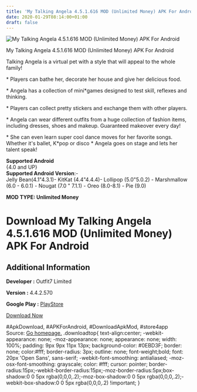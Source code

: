 ```yaml
---
title: 'My Talking Angela 4.5.1.616 MOD (Unlimited Money) APK For Android'
date: 2020-01-29T08:14:00+01:00
draft: false
---
```


![My Talking Angela 4.5.1.616 MOD (Unlimited Money) APK For Android](https://i2.wp.com/apkhome.net/wp-content/uploads/2020/01/My-Talking-Angela-4.5.1.616-MOD-Unlimited-Money.png "My Talking Angela 4.5.1.616 MOD (Unlimited Money) APK For Android")

  

My Talking Angela 4.5.1.616 MOD (Unlimited Money) APK For Android

Talking Angela is a virtual pet with a style that will appeal to the whole family!

\* Players can bathe her, decorate her house and give her delicious food.

\* Angela has a collection of mini\*games designed to test skill, reflexes and thinking.

\* Players can collect pretty stickers and exchange them with other players.

\* Angela can wear different outfits from a huge collection of fashion items, including dresses, shoes and makeup. Guaranteed makeover every day!

\* She can even learn super cool dance moves for her favorite songs. Whether it's ballet, K\*pop or disco \* Angela goes on stage and lets her talent speak!

**Supported Android**  
{4.0 and UP}  
**Supported Android Version**:-  
Jelly Bean(4.1"4.3.1)- KitKat (4.4"4.4.4)- Lollipop (5.0"5.0.2) - Marshmallow (6.0 - 6.0.1) - Nougat (7.0 " 7.1.1) - Oreo (8.0-8.1) - Pie (9.0)

**MOD TYPE: Unlimited Money**

Download My Talking Angela 4.5.1.616 MOD (Unlimited Money) APK For Android
==========================================================================

Additional Information
----------------------

**Developer :** Outfit7 Limited

**Version :** 4.4.2.570

**Google Play :** [PlayStore](https://play.google.com/store/apps/details?id=com.outfit7.mytalkingangelafree)

  

[Download Now](https://store4app.co/post/my-talking-angela-4-5-1-616-mod-unlimited-money-apk-for-android_1580229903)

  
#ApkDownload, #APKForAndroid, #DownloadApkMod, #store4app  
Source: [Go homepage.](https://store4app.co/post/my-talking-angela-4-5-1-616-mod-unlimited-money-apk-for-android_1580229903) .downloadtop{ text-align:center; -webkit-appearance: none; -moz-appearance: none; appearance: none; width: 100%; padding: 9px 9px 11px 13px; background-color: #0EBD3F; border: none; color:#fff; border-radius: 3px; outline: none; font-weight;bold; font: 20px 'Open Sans', sans-serif; -webkit-font-smoothing: antialiased; -moz-osx-font-smoothing: grayscale; color: #fff; cursor: pointer; border-radius:15px;-webkit-border-radius:15px;-moz-border-radius:5px;box-shadow:0 0 5px rgba(0,0,0,.2);-moz-box-shadow:0 0 5px rgba(0,0,0,.2);-webkit-box-shadow:0 0 5px rgba(0,0,0,.2) !important; }
